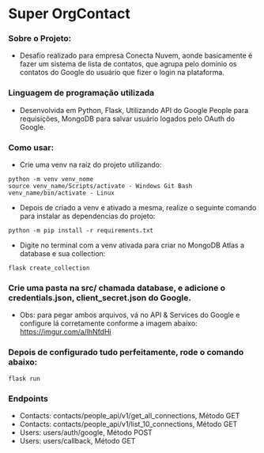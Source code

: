 # Super OrgContact 
### Sobre o Projeto:
- Desafio realizado para empresa Conecta Nuvem, aonde basicamente é fazer um sistema de lista de contatos, que agrupa pelo domínio os contatos do Google do usuário que fizer o login na plataforma.

### Linguagem de programação utilizada
- Desenvolvida em Python, Flask, Utilizando API do Google People para requisições, MongoDB para salvar usuário logados pelo OAuth do Google.

### Como usar:
- Crie uma venv na raíz do projeto utilizando:
```
python -m venv venv_nome
source venv_name/Scripts/activate - Windows Git Bash
venv_name/bin/activate - Linux
```
- Depois de criado a venv e ativado a mesma, realize o seguinte comando para instalar as dependencias do projeto:
```
python -m pip install -r requirements.txt
```
- Digite no terminal com a venv ativada para criar no MongoDB Atlas a database e sua collection:
```
flask create_collection
```
### Crie uma pasta na src/ chamada database, e adicione o credentials.json, client_secret.json do Google.
- Obs: para pegar ambos arquivos, vá no API & Services do Google e configure lá corretamente conforme a imagem abaixo:
https://imgur.com/a/lhNfdHi

### Depois de configurado tudo perfeitamente, rode o comando abaixo:
```
flask run
```

### Endpoints
- Contacts: contacts/people_api/v1/get_all_connections, Método GET
- Contacts: contacts/people_api/v1/list_10_connections, Método GET
- Users: users/auth/google, Método POST
- Users: users/callback, Método GET
